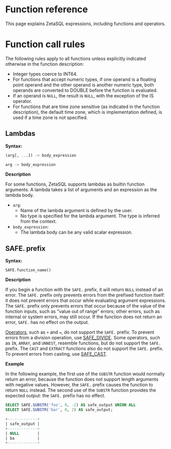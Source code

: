 

# Function reference

This page explains ZetaSQL expressions, including functions and
operators.

# Function call rules

The following rules apply to all functions unless explicitly indicated otherwise
in the function description:

+ Integer types coerce to INT64.
+ For functions that accept numeric types, if one operand is a floating point
  operand and the other operand is another numeric type, both operands are
  converted to DOUBLE before the function is
  evaluated.
+ If an operand is `NULL`, the result is `NULL`, with the exception of the
  IS operator.
+ For functions that are time zone sensitive (as indicated in the function
  description), the default time zone, which is implementation defined, is used if a time
  zone is not specified.

## Lambdas 
<a id="lambdas"></a>

**Syntax:**

```sql
(arg[, ...]) -> body_expression
```

```sql
arg -> body_expression
```

**Description**

For some functions, ZetaSQL supports lambdas as builtin function
arguments. A lambda takes a list of arguments and an expression as the lambda
body.

+   `arg`:
    +   Name of the lambda argument is defined by the user.
    +   No type is specified for the lambda argument. The type is inferred from
        the context.
+   `body_expression`:
    +   The lambda body can be any valid scalar expression.

## SAFE. prefix

**Syntax:**

```
SAFE.function_name()
```

**Description**

If you begin a function with the `SAFE.` prefix, it will return `NULL` instead
of an error. The `SAFE.` prefix only prevents errors from the prefixed function
itself: it does not prevent errors that occur while evaluating argument
expressions. The `SAFE.` prefix only prevents errors that occur because of the
value of the function inputs, such as "value out of range" errors; other
errors, such as internal or system errors, may still occur. If the function
does not return an error, `SAFE.` has no effect on the output.

[Operators][link-to-operators], such as `+` and `=`, do not support the `SAFE.`
prefix. To prevent errors from a division
operation, use [SAFE_DIVIDE][link-to-SAFE_DIVIDE]. Some operators,
such as `IN`, `ARRAY`, and `UNNEST`, resemble functions, but do not support the
`SAFE.` prefix. The `CAST` and `EXTRACT` functions also do not support the
`SAFE.` prefix. To prevent errors from casting, use
[SAFE_CAST][link-to-SAFE_CAST].

**Example**

In the following example, the first use of the `SUBSTR` function would normally
return an error, because the function does not support length arguments with
negative values. However, the `SAFE.` prefix causes the function to return
`NULL` instead. The second use of the `SUBSTR` function provides the expected
output: the `SAFE.` prefix has no effect.

```sql
SELECT SAFE.SUBSTR('foo', 0, -2) AS safe_output UNION ALL
SELECT SAFE.SUBSTR('bar', 0, 2) AS safe_output;

+-------------+
| safe_output |
+-------------+
| NULL        |
| ba          |
+-------------+
```

<!-- mdlint off(WHITESPACE_LINE_LENGTH) -->

[link-to-operators]: https://github.com/google/zetasql/blob/master/docs/operators.md

[link-to-SAFE_DIVIDE]: https://github.com/google/zetasql/blob/master/docs/mathematical_functions.md#safe_divide

[link-to-SAFE_CAST]: https://github.com/google/zetasql/blob/master/docs/conversion_functions.md#safe_casting

<!-- mdlint on -->

